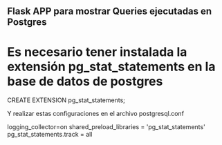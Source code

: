 ## Flask APP para mostrar Queries ejecutadas en Postgres

# Es necesario tener instalada la extensión pg_stat_statements en la base de datos de postgres

CREATE EXTENSION pg_stat_statements;

Y realizar estas configuraciones en el archivo postgresql.conf

logging_collector=on
shared_preload_libraries = 'pg_stat_statements'
pg_stat_statements.track = all


